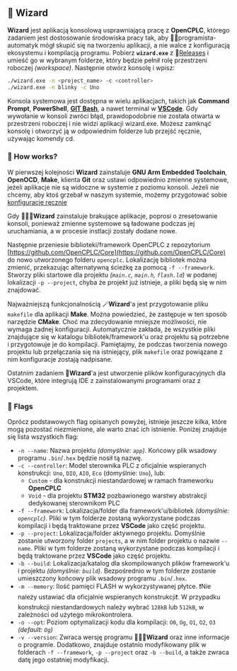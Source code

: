 ## 🔮 Wizard

**Wizard** jest aplikacją konsolową usprawniającą pracę z **OpenCPLC**, którego zadaniem jest dostosowanie środowiska pracy tak, aby 👨‍💻programista-automatyk mógł skupić się na tworzeniu aplikacji, a nie walce z konfiguracją ekosystemu i kompilacją programu. Pobierz **`wizard.exe`** z 🚀[Releases](https://github.com/OpenCPLC/Wizard/releases) i umieść go w wybranym folderze, który będzie pełnił rolę przestrzeni roboczej _(workspace)_. Następnie otwórz konsolę i wpisz:

```bash
./wizard.exe -n <project_name> -c <controller>
./wizard.exe -n blinky -c Uno
```

Konsola systemowa jest dostępna w wielu aplikacjach, takich jak **Command Prompt**, **PowerShell**, [**GIT Bash**](https://git-scm.com/downloads), a nawet terminal w [**VSCode**](https://code.visualstudio.com/). Gdy wywołanie w konsoli zwróci błąd, prawdopodobnie nie została otwarta w przestrzeni roboczej i nie widzi aplikacji wizard.exe. Możesz zamknąć konsolę i otworzyć ją w odpowiednim folderze lub przejść ręcznie, używając komendy cd.

### 🤔 How works?

W pierwszej kolejności **Wizard** zainstaluje **GNU Arm Embedded Toolchain**, **OpenOCD**, **Make**, klienta **Git** oraz ustawi odpowiednio zmienne systemowe, jeżeli aplikacje nie są widoczne w systemie z poziomu konsoli. Jeżeli nie chcemy, aby ktoś grzebał w naszym systemie, możemy przygotować sobie [konfiguracje ręcznie](self-installed.md)

Gdy 🧙🏼‍♂️**Wizard** zainstaluje brakujące aplikacje, poprosi o zresetowanie konsoli, ponieważ zmienne systemowe są ładowane podczas jej uruchamiania, a w procesie instlacji zostały dodane nowe.

Następnie przeniesie biblioteki/framework OpenCPLC z repozytorium [https://github.com/OpenCPLC/Core](https://github.com/OpenCPLC/Core) do nowo utworzonego folderu `opencplc`. Lokalizację bibliotek można zmienić, przekazując alternatywną ścieżkę za pomocą `-f --framework`. Stworzy pliki startowe dla projektu _(`main.c`, `main.h`, `flash.ld`)_ w podanej lokalizacji `-p --project`, chyba że projekt już istnieje, a pliki będą się w nim znajdować.

Najważniejszą funkcjonalnością 🪄**Wizard**'a jest przygotowanie pliku `makefile` dla aplikacji **Make**. Można powiedzieć, że zastępuje w ten sposób narzędzie **CMake**. Choć ma zdecydowanie mniejsze możliwości, nie wymaga żadnej konfiguracji. Automatycznie zakłada, że wszystkie pliki znajdujące się w katalogu bibliotek/framework'u oraz projektu są potrzebne i przygotowuje je do kompilacji. Pamiętajmy, że podczas tworzenia nowego projektu lub przełączania się na istniejący, plik `makefile` oraz powiązane z nim konfiguracje zostają nadpisane.

Ostatnim zadaniem 🔮**Wizard**'a jest utworzenie plików konfiguracyjnych dla VSCode, które integrują IDE z zainstalowanymi programami oraz z projektem.

### 🚩 Flags

Oprócz podstawowych flag opisanych powyżej, istnieje jeszcze kilka, które mogą pozostać niezmienione, ale warto znać ich istnienie. Poniżej znajduje się lista wszystkich flag:

- `-n --name`: Nazwa projektu _(domyślnie: `app`)_. Końcowy plik wsadowy programu `.bin`/`.hex` będzie nosił tą nazwę.
- `-c --controller`: Model sterownika PLC z oficjalnie wspieranych konstrukcji: `Uno`, `DIO`, `AIO`, `Eco` (domyślnie: `Uno`), lub:
  - `Custom` - dla konstrukcji niestandardowej w ramach frameworku **OpenCPLC**
  - `Void` - dla projektu **STM32** pozbawionego warstwy abstrakcji dedykowanej sterownikom PLC
- `-f --framework`: Lokalizacja/folder dla framework'u/bibliotek _(domyślnie: `opencplc`)_. Pliki w tym folderze zostaną wykorzystane podczas kompilacji i będą traktowane przez **VSCode** jako część projektu.
- `-p --project`: Lokalizacja/folder aktywnego projektu. Domyślnie zostanie utworzony folder `projects`, a w nim folder projektu o nazwie `--name`. Pliki w tym folderze zostaną wykorzystane podczas kompilacji i będą traktowane przez **VSCode** jako część projektu.
- `-b --build`: Lokalizacja/katalog dla skompilowanych plików framework'u i projektu _(domyślnie: `build`)_. Bezpośrednio w tym folderze zostanie umieszczony końcowy plik wsadowy programu `.bin`/`.hex`.
- `-m --memory`: Ilość pamięci FLASH w wykorzystywanej płytce. ❗Nie należy ustawiać dla oficjalnie wspieranych konstrukcji❗. W przypadku konstrukcji niestandardowych należy wybrać `128kB` lub `512kB`, w zależności od użytego mikrokontrolera.
- `-o --opt`: Poziom optymalizacji kodu dla kompilacji: `O0`, `Og`, `O1`, `O2`, `O3` _(default: `Og`)_
- `-v --version`: Zwraca wersję programu 🧙🏼‍♂️**Wizard** oraz inne informacje o programie. Dodatkowo, znajduje ostatnio modyfikowany plik w folderach `-f --framework`, `-p --project` oraz `-b --build`, a także zwraca datę jego ostatniej modyfikacji.

